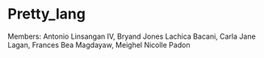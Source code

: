 # Pretty_lang

Members:
Antonio Linsangan IV,
Bryand Jones Lachica Bacani,
Carla Jane Lagan,
Frances Bea Magdayaw,
Meighel Nicolle Padon
